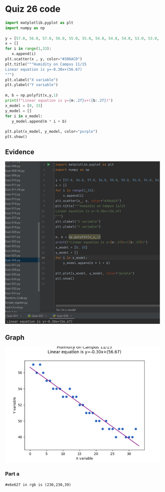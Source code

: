  # Quiz 26 code 
 
 ```.py
 import matplotlib.pyplot as plt
import numpy as np

y = [57.0, 56.0, 57.0, 56.0, 55.0, 55.0, 54.0, 54.0, 54.0, 53.0, 53.0, 54.0, 53.0, 53.0, 52.0, 52.0, 51.0, 51.0, 51.0, 50.0, 50.0, 49.0, 50.0, 49.0, 49.0, 48.0, 49.0, 49.0, 48.0, 48.0, 48.0, 49.0]
x = []
for i in range(1,33):
    x.append(i)
plt.scatter(x , y, color="#306AC0")
plt.title("""Humidity on Campus 11/15
Linear equation is y=-0.30x+(56.67)
""")
plt.xlabel("X variable")
plt.ylabel("Y variable")

m, b = np.polyfit(x,y,1)
print(f"Linear equation is y={m:.2f}x+({b:.2f})")
x_model = [0, 33]
y_model = []
for i in x_model:
    y_model.append(m * i + b)

plt.plot(x_model, y_model, color="purple")
plt.show()
```
 ## Evidence
![](https://github.com/ZavenGaloyan/Unit2_repo/blob/main/Quizzes/Quiz-26-code.jpg)
 ## Graph
![](https://github.com/ZavenGaloyan/Unit2_repo/blob/main/Quizzes/Quiz-026.1.png)
 ### Part a
 ```
 #e6e627 in rgb is (230,230,39)
